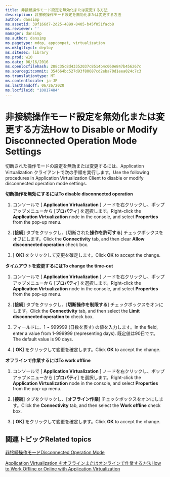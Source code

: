 ```yaml
---
title: 非接続操作モード設定を無効化または変更する方法
description: 非接続操作モード設定を無効化または変更する方法
author: dansimp
ms.assetid: 39f166d7-2d25-4899-8405-b45f051facb8
ms.reviewer: ''
manager: dansimp
ms.author: dansimp
ms.pagetype: mdop, appcompat, virtualization
ms.mktglfcycl: deploy
ms.sitesec: library
ms.prod: w10
ms.date: 06/16/2016
ms.openlocfilehash: 288c35c8d43352037c8514b4c060e847b456267c
ms.sourcegitcommit: 354664bc527d93f80687cd2eba70d1eea024c7c3
ms.translationtype: MT
ms.contentlocale: ja-JP
ms.lasthandoff: 06/26/2020
ms.locfileid: "10817484"
---
```

# <span data-ttu-id="79c3c-103">非接続操作モード設定を無効化または変更する方法</span><span class="sxs-lookup"><span data-stu-id="79c3c-103">How to Disable or Modify Disconnected Operation Mode Settings</span></span>


<span data-ttu-id="79c3c-104">切断された操作モードの設定を無効または変更するには、Application Virtualization クライアントで次の手順を実行します。</span><span class="sxs-lookup"><span data-stu-id="79c3c-104">Use the following procedures in Application Virtualization Client to disable or modify disconnected operation mode settings.</span></span>

**<span data-ttu-id="79c3c-105">切断操作を無効にするには</span><span class="sxs-lookup"><span data-stu-id="79c3c-105">To disable disconnected operation</span></span>**

1.  <span data-ttu-id="79c3c-106">コンソールで [ **Application Virtualization** ] ノードを右クリックし、ポップアップメニューから [**プロパティ**] を選択します。</span><span class="sxs-lookup"><span data-stu-id="79c3c-106">Right-click the **Application Virtualization** node in the console, and select **Properties** from the pop-up menu.</span></span>

2.  <span data-ttu-id="79c3c-107">[**接続**] タブをクリックし、[切断された**操作を許可する**] チェックボックスをオフにします。</span><span class="sxs-lookup"><span data-stu-id="79c3c-107">Click the **Connectivity** tab, and then clear **Allow disconnected operation** check box.</span></span>

3.  <span data-ttu-id="79c3c-108">[ **OK]** をクリックして変更を確定します。</span><span class="sxs-lookup"><span data-stu-id="79c3c-108">Click **OK** to accept the change.</span></span>

**<span data-ttu-id="79c3c-109">タイムアウトを変更するには</span><span class="sxs-lookup"><span data-stu-id="79c3c-109">To change the time-out</span></span>**

1.  <span data-ttu-id="79c3c-110">コンソールで [ **Application Virtualization** ] ノードを右クリックし、ポップアップメニューから [**プロパティ**] を選択します。</span><span class="sxs-lookup"><span data-stu-id="79c3c-110">Right-click the **Application Virtualization** node in the console, and select **Properties** from the pop-up menu.</span></span>

2.  <span data-ttu-id="79c3c-111">[**接続**] タブをクリックし、[**切断操作を制限する**] チェックボックスをオンにします。</span><span class="sxs-lookup"><span data-stu-id="79c3c-111">Click the **Connectivity** tab, and then select the **Limit disconnected operation to** check box.</span></span>

3.  <span data-ttu-id="79c3c-112">フィールドに、1 ~ 999999 (日数を表す) の値を入力します。</span><span class="sxs-lookup"><span data-stu-id="79c3c-112">In the field, enter a value from 1–999999 (representing days).</span></span> <span data-ttu-id="79c3c-113">既定値は90日です。</span><span class="sxs-lookup"><span data-stu-id="79c3c-113">The default value is 90 days.</span></span>

4.  <span data-ttu-id="79c3c-114">[ **OK]** をクリックして変更を確定します。</span><span class="sxs-lookup"><span data-stu-id="79c3c-114">Click **OK** to accept the change.</span></span>

**<span data-ttu-id="79c3c-115">オフラインで作業するには</span><span class="sxs-lookup"><span data-stu-id="79c3c-115">To work offline</span></span>**

1.  <span data-ttu-id="79c3c-116">コンソールで [ **Application Virtualization** ] ノードを右クリックし、ポップアップメニューから [**プロパティ**] を選択します。</span><span class="sxs-lookup"><span data-stu-id="79c3c-116">Right-click the **Application Virtualization** node in the console, and select **Properties** from the pop-up menu.</span></span>

2.  <span data-ttu-id="79c3c-117">[**接続**] タブをクリックし、[**オフライン作業**] チェックボックスをオンにします。</span><span class="sxs-lookup"><span data-stu-id="79c3c-117">Click the **Connectivity** tab, and then select the **Work offline** check box.</span></span>

3.  <span data-ttu-id="79c3c-118">[ **OK]** をクリックして変更を確定します。</span><span class="sxs-lookup"><span data-stu-id="79c3c-118">Click **OK** to accept the change.</span></span>

## <span data-ttu-id="79c3c-119">関連トピック</span><span class="sxs-lookup"><span data-stu-id="79c3c-119">Related topics</span></span>


[<span data-ttu-id="79c3c-120">非接続操作モード</span><span class="sxs-lookup"><span data-stu-id="79c3c-120">Disconnected Operation Mode</span></span>](disconnected-operation-mode.md)

[<span data-ttu-id="79c3c-121">Application Virtualization をオフラインまたはオンラインで作業する方法</span><span class="sxs-lookup"><span data-stu-id="79c3c-121">How to Work Offline or Online with Application Virtualization</span></span>](how-to-work-offline-or-online-with-application-virtualization.md)

 

 





